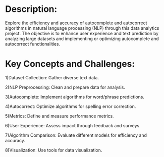 # Description:



Explore the efficiency and accuracy of autocomplete and autocorrect algorithms in natural
language processing (NLP) through this data analytics project. The objective is to enhance user
experience and text prediction by analyzing large datasets and implementing or optimizing
autocomplete and autocorrect functionalities.

# Key Concepts and Challenges:

1)Dataset Collection: Gather diverse text data.

2)NLP Preprocessing: Clean and prepare data for analysis.

3)Autocomplete: Implement algorithms for word/phrase predictions.

4)Autocorrect: Optimize algorithms for spelling error correction.

5)Metrics: Define and measure performance metrics.

6)User Experience: Assess impact through feedback and surveys.

7)Algorithm Comparison: Evaluate different models for efficiency and accuracy.

8)Visualization: Use tools for data visualization.
